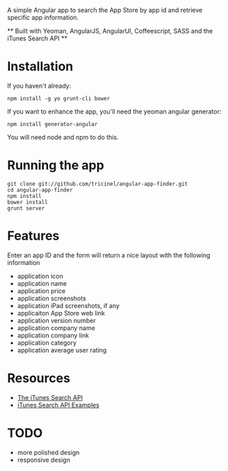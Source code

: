 A simple Angular app to search the App Store by app id and retrieve specific app information.

** Built with Yeoman, AngularJS, AngularUI, Coffeescript, SASS and the iTunes Search API **

# Installation

If you haven't already:

```shell
npm install -g yo grunt-cli bower
```

If you want to enhance the app, you'll need the yeoman angular generator:

```shell
npm install generator-angular
```

You will need node and npm to do this.

# Running the app

```shell
git clone git://github.com/tricinel/angular-app-finder.git
cd angular-app-finder
npm install
bower install
grunt server
```

# Features

Enter an app ID and the form will return a nice layout with the following information

- application icon
- application name
- application price
- application screenshots
- application iPad screenshots, if any
- applicaiton App Store web link
- application version number
- application company name
- application company link
- application category
- application average user rating

# Resources

- [The iTunes Search API](http://www.apple.com/itunes/affiliates/resources/blog/introduction---search-api.html)
- [iTunes Search API Examples](http://www.apple.com/itunes/affiliates/resources/documentation/itunes-store-web-service-search-api.html#searchexamples)

# TODO

- more polished design
- responsive design